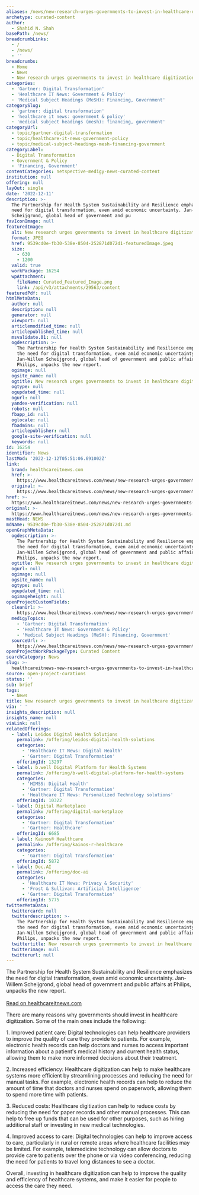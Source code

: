 ```yaml
---
aliases: /news/new-research-urges-governments-to-invest-in-healthcare-digitization
archetype: curated-content
author:
  - Shahid N. Shah
basePath: /news/
breadcrumbLinks:
  - /
  - /news/
  - ''
breadcrumbs:
  - Home
  - News
  - New research urges governments to invest in healthcare digitization
categories:
  - 'Gartner: Digital Transformation'
  - 'Healthcare IT News: Government & Policy'
  - 'Medical Subject Headings (MeSH): Financing, Government'
categorySlug:
  - 'gartner: digital transformation'
  - 'healthcare it news: government & policy'
  - 'medical subject headings (mesh): financing, government'
categoryUrl:
  - topic/gartner-digital-transformation
  - topic/healthcare-it-news-government-policy
  - topic/medical-subject-headings-mesh-financing-government
categoryLabel:
  - Digital Transformation
  - Government & Policy
  - 'Financing, Government'
contentCategories: netspective-medigy-news-curated-content
institution: null
offering: null
layOut: single
date: '2022-12-11'
description: >-
  The Partnership for Health System Sustainability and Resilience emphasizes the
  need for digital transformation, even amid economic uncertainty. Jan-Willem
  Scheijgrond, global head of government and pu
favIconImage: null
featuredImage:
  alt: New research urges governments to invest in healthcare digitization
  format: JPEG
  href: 9539cd0e-fb30-538e-8504-252871d072d1-featuredImage.jpeg
  size:
    - 630
    - 1200
  valid: true
  workPackage: 16254
  wpAttachment:
    fileName: Curated_Featured_Image.png
    link: /api/v3/attachments/29563/content
featuredPdf: null
htmlMetaData:
  author: null
  description: null
  generator: null
  viewport: null
  articlemodified_time: null
  articlepublished_time: null
  msvalidate.01: null
  ogdescription: >-
    The Partnership for Health System Sustainability and Resilience emphasizes
    the need for digital transformation, even amid economic uncertainty.
    Jan-Willem Scheijgrond, global head of government and public affairs at
    Philips, unpacks the new report.
  ogimage: null
  ogsite_name: null
  ogtitle: New research urges governments to invest in healthcare digitization
  ogtype: null
  ogupdated_time: null
  ogurl: null
  yandex-verification: null
  robots: null
  fbapp_id: null
  oglocale: null
  fbadmins: null
  articlepublisher: null
  google-site-verification: null
  keywords: null
id: 16254
identifier: News
lastMod: '2022-12-12T05:51:06.691002Z'
link:
  brand: healthcareitnews.com
  href: >-
    https://www.healthcareitnews.com/news/new-research-urges-governments-invest-healthcare-digitization
  original: >-
    https://www.healthcareitnews.com/news/new-research-urges-governments-invest-healthcare-digitization
href: >-
  https://www.healthcareitnews.com/news/new-research-urges-governments-invest-healthcare-digitization
original: >-
  https://www.healthcareitnews.com/news/new-research-urges-governments-invest-healthcare-digitization
mastHead: NEWS
mdName: 9539cd0e-fb30-538e-8504-252871d072d1.md
openGraphMetaData:
  ogdescription: >-
    The Partnership for Health System Sustainability and Resilience emphasizes
    the need for digital transformation, even amid economic uncertainty.
    Jan-Willem Scheijgrond, global head of government and public affairs at
    Philips, unpacks the new report.
  ogtitle: New research urges governments to invest in healthcare digitization
  ogurl: null
  ogimage: null
  ogsite_name: null
  ogtype: null
  ogupdated_time: null
  ogimageheight: null
openProjectCustomFields:
  cleanUrl: >-
    https://www.healthcareitnews.com/news/new-research-urges-governments-invest-healthcare-digitization
  medigyTopics:
    - 'Gartner: Digital Transformation'
    - 'Healthcare IT News: Government & Policy'
    - 'Medical Subject Headings (MeSH): Financing, Government'
  sourceUrl: >-
    https://www.healthcareitnews.com/news/new-research-urges-governments-invest-healthcare-digitization
openProjectWorkPackageType: Curated Content
searchCategory: News
slug: >-
  healthcareitnews-new-research-urges-governments-to-invest-in-healthcare-digitization
source: open-project-curations
status: ''
sub: brief
tags:
  - News
title: New research urges governments to invest in healthcare digitization
via: ' '
insights_description: null
insights_name: null
viaLink: null
relatedOfferings:
  - label: Leidos Digital Health Solutions
    permalink: /offering/leidos-digital-health-solutions
    categories:
      - 'Healthcare IT News: Digital Health'
      - 'Gartner: Digital Transformation'
    offeringId: 13297
  - label: b.well Digital Platform for Health Systems
    permalink: /offering/b-well-digital-platform-for-health-systems
    categories:
      - 'HIMSS: Digital Health'
      - 'Gartner: Digital Transformation'
      - 'Healthcare IT News: Personalized Technology solutions'
    offeringId: 10322
  - label: Digital Marketplace
    permalink: /offering/digital-marketplace
    categories:
      - 'Gartner: Digital Transformation'
      - 'Gartner: Healthcare'
    offeringId: 6685
  - label: Kainos® Healthcare
    permalink: /offering/kainos-r-healthcare
    categories:
      - 'Gartner: Digital Transformation'
    offeringId: 5872
  - label: Doc.AI
    permalink: /offering/doc-ai
    categories:
      - 'Healthcare IT News: Privacy & Security'
      - 'Frost & Sullivan: Artificial Intelligence'
      - 'Gartner: Digital Transformation'
    offeringId: 5775
twitterMetaData:
  twittercard: null
  twitterdescription: >-
    The Partnership for Health System Sustainability and Resilience emphasizes
    the need for digital transformation, even amid economic uncertainty.
    Jan-Willem Scheijgrond, global head of government and public affairs at
    Philips, unpacks the new report.
  twittertitle: New research urges governments to invest in healthcare digitization
  twitterimage: null
  twitterurl: null
---
```

<p>The Partnership for Health System Sustainability and Resilience emphasizes the need for digital transformation, even amid economic uncertainty. Jan-Willem Scheijgrond, global head of government and public affairs at Philips, unpacks the new report.<br /><br /><a target="_blank" href="https://www.healthcareitnews.com/news/new-research-urges-governments-invest-healthcare-digitization">Read on healthcareitnews.com</a></p><p>There are many reasons why governments should invest in healthcare digitization. Some of the main ones include the following:</p><p>1. Improved patient care: Digital technologies can help healthcare providers to improve the quality of care they provide to patients. For example, electronic health records can help doctors and nurses to access important information about a patient's medical history and current health status, allowing them to make more informed decisions about their treatment.</p><p>2. Increased efficiency: Healthcare digitization can help to make healthcare systems more efficient by streamlining processes and reducing the need for manual tasks. For example, electronic health records can help to reduce the amount of time that doctors and nurses spend on paperwork, allowing them to spend more time with patients.</p><p>3. Reduced costs: Healthcare digitization can help to reduce costs by reducing the need for paper records and other manual processes. This can help to free up funds that can be used for other purposes, such as hiring additional staff or investing in new medical technologies.</p><p>4. Improved access to care: Digital technologies can help to improve access to care, particularly in rural or remote areas where healthcare facilities may be limited. For example, telemedicine technology can allow doctors to provide care to patients over the phone or via video conferencing, reducing the need for patients to travel long distances to see a doctor.</p><p>Overall, investing in healthcare digitization can help to improve the quality and efficiency of healthcare systems, and make it easier for people to access the care they need.&nbsp;</p>